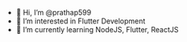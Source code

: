 - 👋 Hi, I’m @prathap599
- 👀 I’m interested in Flutter Development
- 🌱 I’m currently learning NodeJS, Flutter, ReactJS

<!---
prathap599/prathap599 is a ✨ special ✨ repository because its `README.md` (this file) appears on your GitHub profile.
You can click the Preview link to take a look at your changes.
--->
